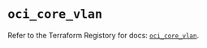# `oci_core_vlan`

Refer to the Terraform Registory for docs: [`oci_core_vlan`](https://registry.terraform.io/providers/oracle/oci/6.18.0/docs/resources/core_vlan).
